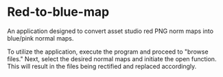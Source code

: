 # Red-to-blue-map
An application designed to convert asset studio red PNG norm maps into blue/pink normal maps.

To utilize the application, execute the program and proceed to "browse files." Next, select the desired normal maps and initiate the open function. This will result in the files being rectified and replaced accordingly.
